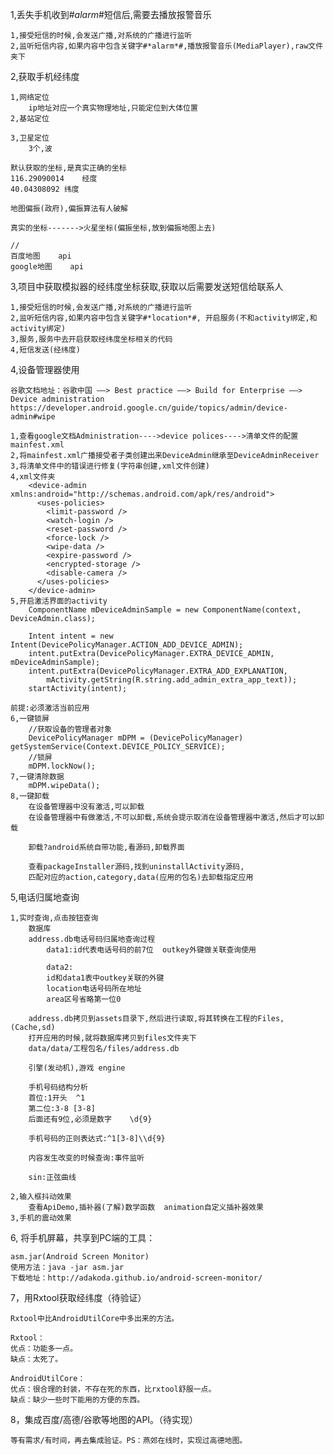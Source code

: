 1,丢失手机收到#*alarm*#短信后,需要去播放报警音乐

	1,接受短信的时候,会发送广播,对系统的广播进行监听
	2,监听短信内容,如果内容中包含关键字#*alarm*#,播放报警音乐(MediaPlayer),raw文件夹下

2,获取手机经纬度

	1,网络定位
		ip地址对应一个真实物理地址,只能定位到大体位置
	2,基站定位
		
	3,卫星定位
		3个,波

	默认获取的坐标,是真实正确的坐标
	116.29090014	经度
	40.04308092	纬度

	地图偏振(政府),偏振算法有人破解

	真实的坐标------->火星坐标(偏振坐标,放到偏振地图上去)

	//
	百度地图	api
	google地图	api
	
3,项目中获取模拟器的经纬度坐标获取,获取以后需要发送短信给联系人

	1,接受短信的时候,会发送广播,对系统的广播进行监听
	2,监听短信内容,如果内容中包含关键字#*location*#, 开启服务(不和activity绑定,和activity绑定)
	3,服务,服务中去开启获取经纬度坐标相关的代码
	4,短信发送(经纬度)
	
4,设备管理器使用

	谷歌文档地址：谷歌中国 ——> Best practice ——> Build for Enterprise ——> Device administration
	https://developer.android.google.cn/guide/topics/admin/device-admin#wipe
	
	1,查看google文档Administration---->device polices---->清单文件的配置mainfest.xml
	2,将mainfest.xml广播接受者子类创建出来DeviceAdmin继承至DeviceAdminReceiver
	3,将清单文件中的错误进行修复(字符串创建,xml文件创建)
	4,xml文件夹
		<device-admin xmlns:android="http://schemas.android.com/apk/res/android">
		  <uses-policies>
		    <limit-password />
		    <watch-login />
		    <reset-password />
		    <force-lock />
		    <wipe-data />
		    <expire-password />
		    <encrypted-storage />
		    <disable-camera />
		  </uses-policies>
		</device-admin>
	5,开启激活界面的activity
		ComponentName mDeviceAdminSample = new ComponentName(context, DeviceAdmin.class);

		Intent intent = new Intent(DevicePolicyManager.ACTION_ADD_DEVICE_ADMIN);
		intent.putExtra(DevicePolicyManager.EXTRA_DEVICE_ADMIN, mDeviceAdminSample);
		intent.putExtra(DevicePolicyManager.EXTRA_ADD_EXPLANATION,
			mActivity.getString(R.string.add_admin_extra_app_text));
		startActivity(intent);

	前提:必须激活当前应用
	6,一键锁屏
		//获取设备的管理者对象
		DevicePolicyManager mDPM = (DevicePolicyManager) getSystemService(Context.DEVICE_POLICY_SERVICE);
		//锁屏
		mDPM.lockNow();
	7,一键清除数据
		mDPM.wipeData();
	8,一键卸载
		在设备管理器中没有激活,可以卸载
		在设备管理器中有做激活,不可以卸载,系统会提示取消在设备管理器中激活,然后才可以卸载

		卸载?android系统自带功能,看源码,卸载界面

		查看packageInstaller源码,找到uninstallActivity源码,
		匹配对应的action,category,data(应用的包名)去卸载指定应用

5,电话归属地查询

	1,实时查询,点击按钮查询
		数据库
		address.db电话号码归属地查询过程
			data1:id代表电话号码的前7位	outkey外键做关联查询使用

			data2:
			id和data1表中outkey关联的外键	
			location电话号码所在地址	
			area区号省略第一位0

		address.db拷贝到assets目录下,然后进行读取,将其转换在工程的Files,(Cache,sd)
		打开应用的时候,就将数据库拷贝到files文件夹下
		data/data/工程包名/files/address.db

		引擎(发动机),游戏 engine

		手机号码结构分析
		首位:1开头	^1
		第二位:3-8	[3-8]
		后面还有9位,必须是数字	\d{9}

		手机号码的正则表达式:^1[3-8]\\d{9}
		
		内容发生改变的时候查询:事件监听

		sin:正弦曲线

	2,输入框抖动效果
		查看ApiDemo,插补器(了解)数学函数  animation自定义插补器效果
	3,手机的震动效果

6, 将手机屏幕，共享到PC端的工具：
   
   	asm.jar(Android Screen Monitor)
   	使用方法：java -jar asm.jar
   	下载地址：http://adakoda.github.io/android-screen-monitor/
   	
7，用Rxtool获取经纬度（待验证）

	Rxtool中比AndroidUtilCore中多出来的方法。
	
	Rxtool：
	优点：功能多一点。
	缺点：太死了。
	
	AndroidUtilCore：
	优点：很合理的封装，不存在死的东西，比rxtool舒服一点。
	缺点：缺少一些时下能用的方便的东西。
	
8，集成百度/高德/谷歌等地图的API。（待实现）
	
	等有需求/有时间，再去集成验证。PS：燕郊在线时，实现过高德地图。


